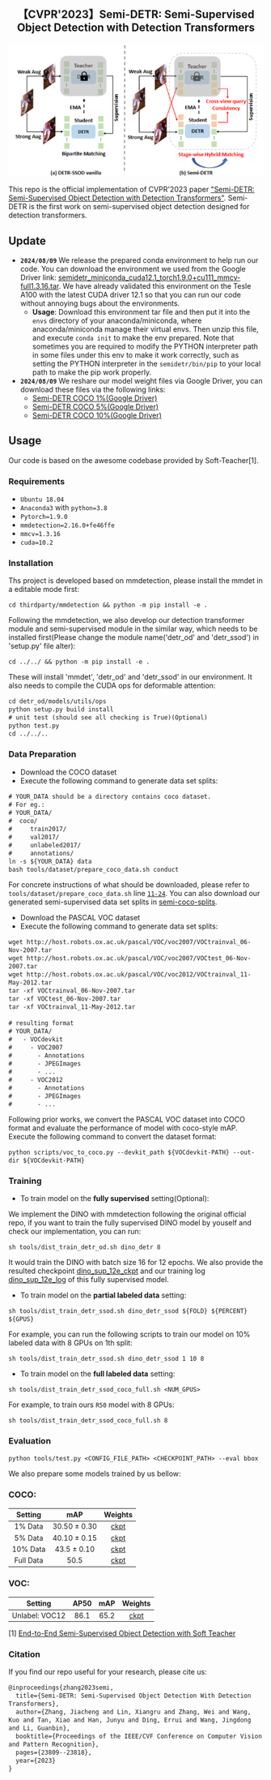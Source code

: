 <div align="center">

<h2>【CVPR'2023】Semi-DETR: Semi-Supervised Object Detection with Detection Transformers </h2>

</div>

![](./resources/teaser.png)

This repo is the official implementation of CVPR'2023 paper ["Semi-DETR: Semi-Supervised Object Detection with Detection Transformers"](https://arxiv.org/abs/2307.08095). Semi-DETR is the first work on semi-supervised object detection designed for detection transformers.
## Update
- **`2024/08/09`**  We release the prepared conda environment to help run our code. You can download the environment we used from the Google Driver link: [semidetr_miniconda_cuda12.1_torch1.9.0+cu111_mmcv-full1.3.16.tar](https://drive.google.com/file/d/1XoaMtMMVW4_qUGHXEOlEnjnOUaapyWwA/view?usp=drive_link). We have already validated this environment on the Tesle A100 with the latest CUDA driver 12.1 so that you can run our code without annoying bugs about the environments.
  -   **Usage**: Download this environment tar file and then put it into the `envs` directory of your anaconda/miniconda, where anaconda/miniconda manage their virtual envs. Then unzip this file, and execute `conda init` to make the env prepared. Note that sometimes you are required to modify the PYTHON interpreter path in some files under this env to make it work correctly, such as setting the PYTHON interpreter in the `semidetr/bin/pip` to your local path to make the pip work properly.
-  **`2024/08/09`** We reshare our model weight files via Google Driver, you can download these files via the following links:
    - [Semi-DETR COCO 1\%(Google Driver)](https://drive.google.com/file/d/1guWr-7Klvt8w16on082JUPdnsPBv8b_D/view?usp=drive_link)
    - [Semi-DETR COCO 5\%(Google Driver)](https://drive.google.com/file/d/1R7FfkOkiR57WSleKJmHj2BitVj_xfqam/view?usp=drive_link)
    - [Semi-DETR COCO 10\%(Google Driver)](https://drive.google.com/file/d/1gYBzI_SANfl9_HqklzWJ_hBE55Gh4wnI/view?usp=drive_link)
   
## Usage
Our code is based on the awesome codebase provided by Soft-Teacher[1].

### Requirements
- `Ubuntu 18.04`
- `Anaconda3` with `python=3.8`
- `Pytorch=1.9.0`
- `mmdetection=2.16.0+fe46ffe`
- `mmcv=1.3.16`
- `cuda=10.2`

<!-- #### Notes
- The project should be compatible to the latest version of `mmdetection`. If you want to switch to the same version `mmdetection` as ours, run `cd thirdparty/mmdetection && git checkout v2.16.0` -->
### Installation
Ths project is developed based on mmdetection, please install the mmdet in a editable mode first:
```
cd thirdparty/mmdetection && python -m pip install -e .
```
Following the mmdetection, we also develop our detection transformer module and semi-supervised module in the similar way, which needs to be installed first(Please change the module name('detr_od' and 'detr_ssod') in 'setup.py' file alter):
```
cd ../../ && python -m pip install -e .
```
These will install 'mmdet', 'detr_od' and 'detr_ssod' in our environment.
It also needs to compile the CUDA ops for deformable attention:
```
cd detr_od/models/utils/ops
python setup.py build install
# unit test (should see all checking is True)(Optional)
python test.py
cd ../../..
```
### Data Preparation
- Download the COCO dataset
- Execute the following command to generate data set splits:
```shell script
# YOUR_DATA should be a directory contains coco dataset.
# For eg.:
# YOUR_DATA/
#  coco/
#     train2017/
#     val2017/
#     unlabeled2017/
#     annotations/
ln -s ${YOUR_DATA} data
bash tools/dataset/prepare_coco_data.sh conduct

```
For concrete instructions of what should be downloaded, please refer to `tools/dataset/prepare_coco_data.sh` line [`11-24`](https://github.com/microsoft/SoftTeacher/blob/863d90a3aa98615be3d156e7d305a22c2a5075f5/tools/dataset/prepare_coco_data.sh#L11). You can also download our generated semi-supervised data set splits in [semi-coco-splits](https://pan.baidu.com/s/1-b4D5ObCcg28TAp0iNr_cQ?pwd=wnsb).
- Download the PASCAL VOC dataset
- Execute the following command to generate data set splits:
```shell script
wget http://host.robots.ox.ac.uk/pascal/VOC/voc2007/VOCtrainval_06-Nov-2007.tar
wget http://host.robots.ox.ac.uk/pascal/VOC/voc2007/VOCtest_06-Nov-2007.tar
wget http://host.robots.ox.ac.uk/pascal/VOC/voc2012/VOCtrainval_11-May-2012.tar
tar -xf VOCtrainval_06-Nov-2007.tar
tar -xf VOCtest_06-Nov-2007.tar
tar -xf VOCtrainval_11-May-2012.tar

# resulting format
# YOUR_DATA/
#   - VOCdevkit
#     - VOC2007
#       - Annotations
#       - JPEGImages
#       - ...
#     - VOC2012
#       - Annotations
#       - JPEGImages
#       - ...
```
Following prior works, we convert the PASCAL VOC dataset into COCO format and evaluate the performance of model with coco-style mAP. Execute the following command to convert the dataset format:
```shell script
python scripts/voc_to_coco.py --devkit_path ${VOCdevkit-PATH} --out-dir ${VOCdevkit-PATH}
```
### Training
- To train model on the **fully supervised** setting(Optional):

We implement the DINO with mmdetection following the original official repo, if you want to train the fully supervised DINO model by youself and check our implementation, you can run:
```shell script
sh tools/dist_train_detr_od.sh dino_detr 8
```
It would train the DINO with batch size 16 for 12 epochs. We also provide the resulted checkpoint [dino_sup_12e_ckpt](https://pan.baidu.com/s/1_jurNR3lKRL6--mL4grqpg?pwd=q32i) and our training log [dino_sup_12e_log](https://pan.baidu.com/s/1pVtpfAhdYkbpst81dKIYoA?pwd=gwmx) of this fully supervised model.

- To train model on the **partial labeled data** setting:
```shell script
sh tools/dist_train_detr_ssod.sh dino_detr_ssod ${FOLD} ${PERCENT} ${GPUS}
```
For example, you can run the following scripts to train our model on 10% labeled data with 8 GPUs on 1th split:

```shell script
sh tools/dist_train_detr_ssod.sh dino_detr_ssod 1 10 8
```

- To train model on the **full labeled data** setting:

```shell script
sh tools/dist_train_detr_ssod_coco_full.sh <NUM_GPUS>
```
For example, to train ours `R50` model with 8 GPUs:
```shell script
sh tools/dist_train_detr_ssod_coco_full.sh 8
```



### Evaluation
```
python tools/test.py <CONFIG_FILE_PATH> <CHECKPOINT_PATH> --eval bbox
```

We also prepare some models trained by us bellow:
### COCO:
|Setting|mAP|Weights|
|:---:|:----:|:----:|
|1% Data|30.50 $\pm$ 0.30|[ckpt](https://pan.baidu.com/s/1_P6rfyVHx2Xg26yYkY2BSw?pwd=jh10)|
|5% Data|40.10 $\pm$ 0.15 |[ckpt](https://pan.baidu.com/s/1VHB_FOke0GFdu9nbxHwcpQ?pwd=2lfj)|
|10% Data|43.5 $\pm$ 0.10|[ckpt](https://pan.baidu.com/s/16IotJkiu_Lg7nYg_N_s94A?pwd=vak3)|
|Full Data|50.5|[ckpt](https://pan.baidu.com/s/1XBueHD-usZX5Y_o9BMQxjw?pwd=iroz)|

### VOC:
|Setting|AP50|mAP|Weights|
|:---:|:----:|:---:|:----:|
|Unlabel: VOC12|86.1|65.2|[ckpt](https://pan.baidu.com/s/1UqgLZi_6NkW0SkrZh1EAmg?pwd=7dhc)



[1] [End-to-End Semi-Supervised Object Detection with Soft Teacher](http://arxiv.org/abs/2106.09018)

### Citation
If you find our repo useful for your research, please cite us:
```
@inproceedings{zhang2023semi,
  title={Semi-DETR: Semi-Supervised Object Detection With Detection Transformers},
  author={Zhang, Jiacheng and Lin, Xiangru and Zhang, Wei and Wang, Kuo and Tan, Xiao and Han, Junyu and Ding, Errui and Wang, Jingdong and Li, Guanbin},
  booktitle={Proceedings of the IEEE/CVF Conference on Computer Vision and Pattern Recognition},
  pages={23809--23818},
  year={2023}
}

```
